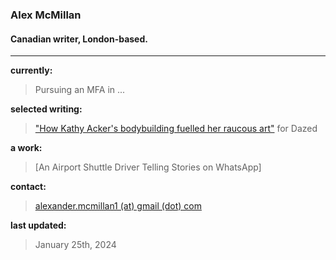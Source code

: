 ### Alex McMillan
#### Canadian writer, London-based. <br/>

***

**currently:**

> Pursuing an MFA in ...


**selected writing:**

> ["How Kathy Acker's bodybuilding fuelled her raucous art"](https://www.dazeddigital.com/beauty/article/60601/1/kathy-acker-bodybuilding-fuelled-her-raucous-art-eileen-myles-poet-writer 'Dazed Article') for Dazed


**a work:**

> [An Airport Shuttle Driver Telling Stories on WhatsApp]


**contact:**
> [alexander.mcmillan1 (at) gmail (dot) com](alexander.mcmillan1@gmail.com)


**last updated:**

> January 25th, 2024
